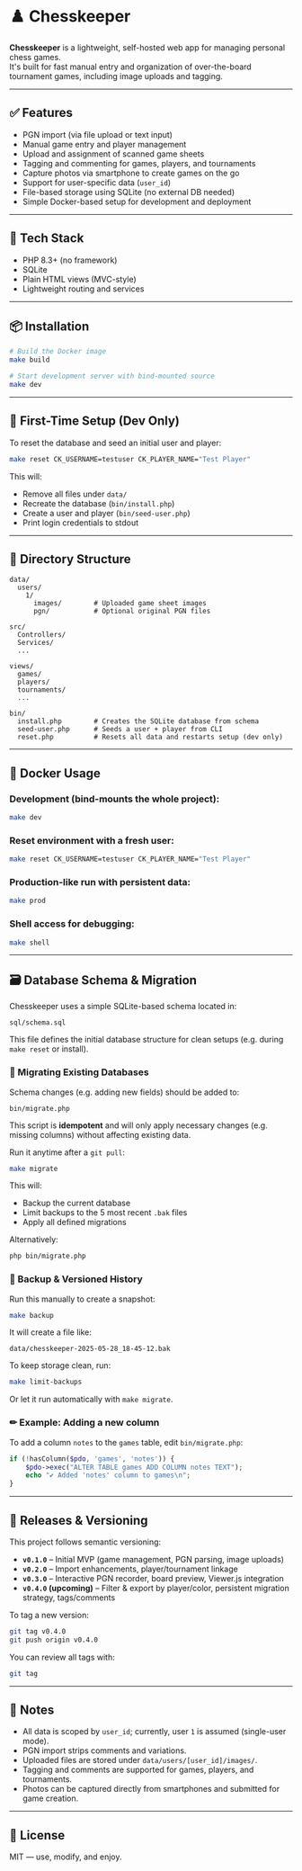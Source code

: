 # ♟️ Chesskeeper

**Chesskeeper** is a lightweight, self-hosted web app for managing personal chess games.  
It's built for fast manual entry and organization of over-the-board tournament games, including image uploads and tagging.

---

## ✅ Features

- PGN import (via file upload or text input)
- Manual game entry and player management
- Upload and assignment of scanned game sheets
- Tagging and commenting for games, players, and tournaments
- Capture photos via smartphone to create games on the go
- Support for user-specific data (`user_id`)
- File-based storage using SQLite (no external DB needed)
- Simple Docker-based setup for development and deployment

---

## 🧱 Tech Stack

- PHP 8.3+ (no framework)
- SQLite
- Plain HTML views (MVC-style)
- Lightweight routing and services

---

## 📦 Installation

```bash
# Build the Docker image
make build

# Start development server with bind-mounted source
make dev
```

---

## 🧪 First-Time Setup (Dev Only)

To reset the database and seed an initial user and player:

```bash
make reset CK_USERNAME=testuser CK_PLAYER_NAME="Test Player"
```

This will:

- Remove all files under `data/`
- Recreate the database (`bin/install.php`)
- Create a user and player (`bin/seed-user.php`)
- Print login credentials to stdout

---

## 📁 Directory Structure

```text
data/
  users/
    1/
      images/        # Uploaded game sheet images
      pgn/           # Optional original PGN files

src/
  Controllers/
  Services/
  ...

views/
  games/
  players/
  tournaments/
  ...

bin/
  install.php        # Creates the SQLite database from schema
  seed-user.php      # Seeds a user + player from CLI
  reset.php          # Resets all data and restarts setup (dev only)
```

---

## 🐳 Docker Usage

### Development (bind-mounts the whole project):

```bash
make dev
```

### Reset environment with a fresh user:

```bash
make reset CK_USERNAME=testuser CK_PLAYER_NAME="Test Player"
```

### Production-like run with persistent data:

```bash
make prod
```

### Shell access for debugging:

```bash
make shell
```

---

## 🗃️ Database Schema & Migration

Chesskeeper uses a simple SQLite-based schema located in:

```
sql/schema.sql
```

This file defines the initial database structure for clean setups (e.g. during `make reset` or install).

### 🔄 Migrating Existing Databases

Schema changes (e.g. adding new fields) should be added to:

```
bin/migrate.php
```

This script is **idempotent** and will only apply necessary changes (e.g. missing columns) without affecting existing data.

Run it anytime after a `git pull`:

```bash
make migrate
```

This will:
- Backup the current database
- Limit backups to the 5 most recent `.bak` files
- Apply all defined migrations

Alternatively:

```bash
php bin/migrate.php
```

### 💾 Backup & Versioned History

Run this manually to create a snapshot:

```bash
make backup
```

It will create a file like:
```
data/chesskeeper-2025-05-28_18-45-12.bak
```

To keep storage clean, run:

```bash
make limit-backups
```

Or let it run automatically with `make migrate`.

### ✏ Example: Adding a new column

To add a column `notes` to the `games` table, edit `bin/migrate.php`:

```php
if (!hasColumn($pdo, 'games', 'notes')) {
    $pdo->exec("ALTER TABLE games ADD COLUMN notes TEXT");
    echo "✔ Added 'notes' column to games\n";
}
```

---

## 🚀 Releases & Versioning

This project follows semantic versioning:

- **`v0.1.0`** – Initial MVP (game management, PGN parsing, image uploads)
- **`v0.2.0`** – Import enhancements, player/tournament linkage
- **`v0.3.0`** – Interactive PGN recorder, board preview, Viewer.js integration
- **`v0.4.0` (upcoming)** – Filter & export by player/color, persistent migration strategy, tags/comments

To tag a new version:

```bash
git tag v0.4.0
git push origin v0.4.0
```

You can review all tags with:

```bash
git tag
```

---


## 🧠 Notes

- All data is scoped by `user_id`; currently, user `1` is assumed (single-user mode).
- PGN import strips comments and variations.
- Uploaded files are stored under `data/users/[user_id]/images/`.
- Tagging and comments are supported for games, players, and tournaments.
- Photos can be captured directly from smartphones and submitted for game creation.

---

## 📜 License

MIT — use, modify, and enjoy.
